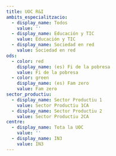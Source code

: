 ```yaml
---
title: UOC R&I
ambits_especialitzacio:
  - display_name: Todos
    value: ''
  - display_name: Educación y TIC
    value: Educación y TIC
  - display_name: Sociedad en red
    value: Sociedad en red
ods:
  - color: red
    display_name: (es) Fi de la pobresa
    value: Fi de la pobresa
  - color: green
    display_name: (es) Fam zero
    value: Fam zero
sector_productiu:
  - display_name: Sector Productiu 1
    value: Sector Productiu 1CA
  - display_name: Sector Productiu 2
    value: Sector Productiu 2CA
centre:
  - display_name: Tota la UOC
    value: ''
  - display_name: IN3
    value: IN3
---
```


